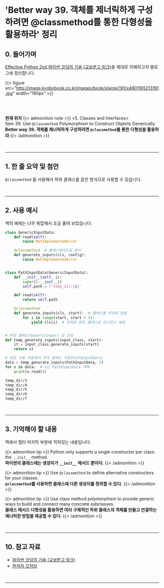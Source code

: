 # 'Better way 39. 객체를 제너릭하게 구성하려면 @classmethod를 통한 다형성을 활용하라' 정리


## 0. 들어가며

[Effective Python 2nd 파이썬 코딩의 기술 (교보문고 링크)](http://digital.kyobobook.co.kr/digital/ebook/ebookDetail.ink?selectedLargeCategory=001&barcode=4801165213191&orderClick=LEH&Kc=)을 제대로 이해하고자 블로그에 정리합니다.

{{< figure src="http://image.kyobobook.co.kr/images/book/xlarge/191/x4801165213191.jpg" width="180px" >}}

<br/>
<br/>

**현재 위치**
{{< admonition note >}}
<5. Classes and Interfaces>  
Item 39. Use `@classmethod` Polymorphism to Construct Objects Generically  
**Better way 39. 객체를 제너릭하게 구성하려면 `@classmethod`를 통한 다형성을 활용하라**
{{< /admonition >}}


<br/>

---

## 1. 한 줄 요약 및 첨언

`@classmethod` 를 사용해서 하위 클래스를 같은 방식으로 사용할 수 있습니다.



<br/>

---

## 2. 사용 예시

책의 예제는 너무 복잡해서 조금 줄여 보았습니다.

```python
class GenericInputData:
    def read(self):
        raise NotImplementedError

    @classmethod  # 클래스메서드로 표시
    def generate_inputs(cls, config):
        raise NotImplementedError


class PathInputData(GenericInputData):
    def __init__(self, i):
        super().__init__()
        self.path = f'temp_dir/{i}'

    def read(self):
        return self.path

    @classmethod
    def generate_inputs(cls, start):  # 클래스를 인자로 받음
        for i in range(start, start + 5):
            yield cls(i)  # 인자로 받은 클래스로 인스턴스 생성


# 부모 클래스(GenericInput) 로 코딩
def temp_generate_inputs(input_class, start):
    it = input_class.generate_inputs(start)
    return it

# 최초 사용 부분에서 자식 클래스 지정(PathInputData)
data = temp_generate_inputs(PathInputData, 3)
for x in data:  # x는 PathInputData 객체
    print(x.read())
```


```실행결과.txt
temp_dir/3
temp_dir/4
temp_dir/5
temp_dir/6
temp_dir/7
```

<br/>

---

## 3. 기억해야 할 내용

책에서 챕터 마지막 부분에 적혀있는 내용입니다.

{{< admonition tip >}}
Python only supports a single constructor per class: the `__init__` method.  
**파이썬의 클래스에는 생성자가 `__init__` 메서드 뿐이다.**
{{< /admonition >}}

{{< admonition tip >}}
Use `@classmethod` to define alternative constructors for your classes.  
**`@classmethod`를 사용하면 클래스에 다른 생성자를 정의할 수 있다.**
{{< /admonition >}}

{{< admonition tip >}}
Use class method polymorphism to provide generic ways to build and connect many concrete subclasses.  
**클래스 메서드 다형성을 활용하면 여러 구체적인 하위 클래스의 객체를 만들고 연결하는 제너릭한 방법을 제공할 수 있다.**
{{< /admonition >}}

<br/>

---

## 10. 참고 자료

- [파이썬 코딩의 기술 (교보문고 링크)](http://digital.kyobobook.co.kr/digital/ebook/ebookDetail.ink?selectedLargeCategory=001&barcode=4801165213191&orderClick=LEH&Kc=)
- [원저자 깃허브](https://github.com/bslatkin/effectivepython/blob/master/example_code/item_39.py)

<br/>

---
